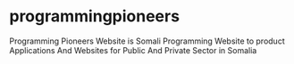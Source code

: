 # programmingpioneers
Programming Pioneers Website is Somali Programming Website to product Applications And Websites for Public And Private Sector in Somalia
